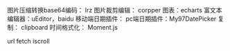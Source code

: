 图片压缩转换base64编码： lrz
图片裁剪编辑： corpper
图表：echarts
富文本编辑器：uEditor，baidu
移动端日期插件：
pc端日期插件：My97DatePicker
复制： clipboard
时间格式化： Moment.js

url
fetch
iscroll

